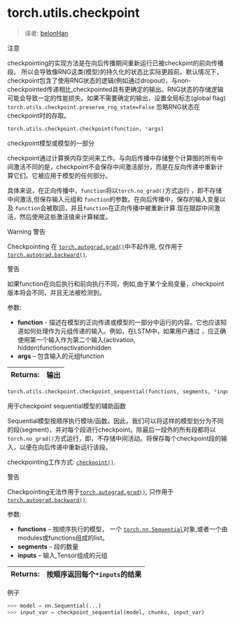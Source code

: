 # torch.utils.checkpoint
> 译者:  [belonHan](https://github.com/belonHan)

注意

checkpointing的实现方法是在向后传播期间重新运行已被checkpint的前向传播段。 所以会导致像RNG这类(模型)的持久化的状态比实际更超前。默认情况下，checkpoint包含了使用RNG状态的逻辑(例如通过dropout)，与non-checkpointed传递相比,checkpointed具有更确定的输出。RNG状态的存储逻辑可能会导致一定的性能损失。如果不需要确定的输出，设置全局标志(global flag) `torch.utils.checkpoint.preserve_rng_state=False` 忽略RNG状态在checkpoint时的存取。


```py
torch.utils.checkpoint.checkpoint(function, *args)
```

checkpoint模型或模型的一部分

checkpoint通过计算换内存空间来工作。与向后传播中存储整个计算图的所有中间激活不同的是，checkpoint不会保存中间激活部分，而是在反向传递中重新计算它们。它被应用于模型的任何部分。

具体来说，在正向传播中，`function`将以`torch.no_grad()`方式运行 ，即不存储中间激活,但保存输入元组和 `function`的参数。在向后传播中，保存的输入变量以及 `function`会被取回，并且`function`在正向传播中被重新计算.现在跟踪中间激活，然后使用这些激活值来计算梯度。

Warning
警告

Checkpointing 在 [`torch.autograd.grad()`](autograd.html#torch.autograd.grad "torch.autograd.grad")中不起作用, 仅作用于 [`torch.autograd.backward()`](autograd.html#torch.autograd.backward "torch.autograd.backward").

警告

如果function在向后执行和前向执行不同，例如,由于某个全局变量，checkpoint版本将会不同，并且无法被检测到。

参数:

*   **function** - 描述在模型的正向传递或模型的一部分中运行的内容。它也应该知道如何处理作为元组传递的输入。例如，在LSTM中，如果用户通过 ，应正确使用第一个输入作为第二个输入(activation, hidden)functionactivationhidden
*   **args** – 包含输入的元组function

| Returns: | 输出 |
| --- | --- |

```py
torch.utils.checkpoint.checkpoint_sequential(functions, segments, *inputs)
```

用于checkpoint sequential模型的辅助函数

Sequential模型按顺序执行模块/函数。因此，我们可以将这样的模型划分为不同的段(segment)，并对每个段进行checkpoint。除最后一段外的所有段都将以`torch.no_grad()`方式运行，即，不存储中间活动。将保存每个checkpoint段的输入，以便在向后传递中重新运行该段。

checkpointing工作方式: [`checkpoint()`](#torch.utils.checkpoint.checkpoint "torch.utils.checkpoint.checkpoint").

警告

Checkpointing无法作用于[`torch.autograd.grad()`](autograd.html#torch.autograd.grad "torch.autograd.grad"), 只作用于[`torch.autograd.backward()`](autograd.html#torch.autograd.backward "torch.autograd.backward").

参数:

*   **functions** – 按顺序执行的模型， 一个 [`torch.nn.Sequential`](nn.html#torch.nn.Sequential "torch.nn.Sequential")对象,或者一个由modules或functions组成的list。
*   **segments** – 段的数量
*   **inputs** – 输入,Tensor组成的元组



| Returns: | 按顺序返回每个`*inputs`的结果
| --- | --- |


例子

```py
>>> model = nn.Sequential(...)
>>> input_var = checkpoint_sequential(model, chunks, input_var)

```

